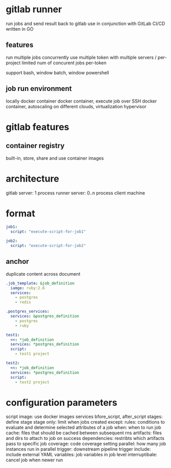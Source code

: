 # gitlab runner
run jobs and send result back to gitlab
use in conjunction with GitLab CI/CD
written in GO

## features
run multiple jobs concurrently
use multiple token with multiple servers / per-project
limited num of concurent jobs per-token

support bash, window batch, window powershell


## job run environment
locally
docker container
docker container, execute job over SSH
docker container, autoscaling on different clouds, virtualization hypervisor

# gitlab features
## container registry
built-in, store, share and use container images

# architecture
gitlab server: 1 process
runner server: 0..n process
client machine

# format
```yml
job1:
  script: "execute-script-for-job1"

job2:
  script: "execute-script-for-job2"
```

## anchor
duplicate content across document
```yml
.job_template: &job_definition
  iamge: ruby:2.6
  services:
    - postgres
    - redis

.postgres_services:
  services: &postgres_definition
    - postgres
    - ruby

test1:
  <<: *job_definition
  services: *postgres_definition
  script:
    - test1 project

test2:
  <<: *job_definition
  services: *postgres_definition
  script:
    - test2 project

```



# configuration parameters
script
image: use docker images
services
bfore_script, after_script
stages: define stage
stage
only: limit when jobs created
except: 
rules: conditions to evaluate and determine selected attributes of a job
when: when to run job
cache: files that should be cached between subsequent rns
artifacts: files and dirs to attach to job on success
dependencies: restribts which artifacts pass to specific job
coverage: code coverage setting
parallel: how many job instances run in parallel
trigger: downstream pipeline trigger
include: include external YAML
variables: job variables in job level
interruptibale: cancel job when newer run



















